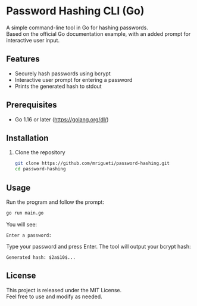 # Password Hashing CLI (Go)

A simple command-line tool in Go for hashing passwords.  
Based on the official Go documentation example, with an added prompt for interactive user input.

## Features

- Securely hash passwords using bcrypt  
- Interactive user prompt for entering a password  
- Prints the generated hash to stdout

## Prerequisites

- Go 1.16 or later (https://golang.org/dl/)

## Installation

1. Clone the repository  
   ```bash
   git clone https://github.com/mrigueti/password-hashing.git
   cd password-hashing
   ```

## Usage

Run the program and follow the prompt:

```bash
go run main.go
```

You will see:

```
Enter a password:
```

Type your password and press Enter. The tool will output your bcrypt hash:

```
Generated hash: $2a$10$...
```

## License

This project is released under the MIT License.  
Feel free to use and modify as needed.
